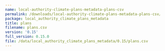 ```yaml
---
name: local-authority-climate-plans-metadata-plans-csv
permalink: /downloads/local-authority-climate-plans-metadata-plans-csv/0_15
package: local_authority_climate_plans_metadata
title: plans
filename: plans.csv
version: '0.15'
full_version: 0.15.0
file: /data/local_authority_climate_plans_metadata/0.15/plans.csv
---
```

